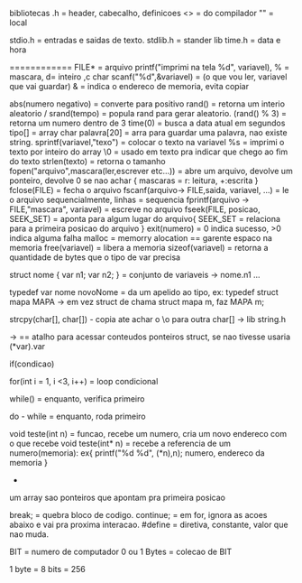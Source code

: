 bibliotecas
.h = header, cabecalho, definicoes
<> = do compilador
"" = local

stdio.h = entradas e saidas de texto.
stdlib.h = stander lib
time.h = data e hora



============
FILE* = arquivo
printf("imprimi na tela %d", variavel), % = mascara, d= inteiro ,c char
scanf("%d",&variavel) = (o que vou ler, variavel que vai guardar)
& = indica o endereco de memoria, evita copiar

abs(numero negativo) =  converte para positivo
rand() = retorna um interio aleatorio / srand(tempo) = popula rand para gerar aleatorio.
(rand() % 3) = retorna um numero dentro de 3
time(0) = busca a data atual em segundos
tipo[] = array
char palavra[20] = arra para guardar uma palavra, nao existe string.
sprintf(variavel,"texo") = colocar o texto na variavel
%s = imprimi o texto por inteiro do array
\0 = usado em texto pra indicar que chego ao fim do texto
strlen(texto) = retorna o tamanho
fopen("arquivo",mascara(ler,escrever etc...)) = abre um arquivo, devolve um ponteiro, devolve 0 se nao achar {
    mascaras = r: leitura, +:escrita
}
fclose(FILE) = fecha o arquivo
fscanf(arquivo-> FILE,saida, variavel, ...) = le o arquivo sequencialmente, linhas = sequencia
fprintf(arquivo -> FILE,"mascara", variavel) = escreve no arquivo
fseek(FILE, posicao, SEEK_SET) = aponta para algum lugar do arquivo{
    SEEK_SET = relaciona para a primeira posicao do arquivo
}
exit(numero) = 0 indica sucesso, >0 indica alguma falha
malloc = memorry alocation == garente espaco na memoria
free(variavel) = libera a memoria
sizeof(variavel) = retorna a quantidade de bytes que o tipo de var precisa

struct nome {
    var n1;
    var n2;
} = conjunto de variaveis -> nome.n1 ...

typedef var nome novoNome = da um apelido ao tipo, ex: typedef struct mapa MAPA -> em vez struct de chama struct mapa m, faz MAPA m;

strcpy(char[], char[]) - copia ate achar o \o para outra char[] -> lib string.h


-> == atalho para acessar conteudos ponteiros struct, se nao tivesse usaria (*var).var


if(condicao)

for(int i = 1, i <3, i++) = loop condicional

while() = enquanto, verifica primeiro

do - while = enquanto, roda primeiro

void teste(int n) = funcao, recebe um numero, cria um novo endereco com o que recebe
void teste(int* n) = recebe a referencia de um numero(memoria): ex{
    printf("%d %d", (*n),n);
    numero, endereco da memoria
}

-
um array sao ponteiros que apontam pra primeira posicao



break; = quebra bloco de codigo.
continue; = em for, ignora as acoes abaixo e vai pra proxima interacao.
#define = diretiva, constante, valor que nao muda.


BIT = numero de computador 0 ou 1
Bytes = colecao de BIT

1 byte = 8 bits = 256

